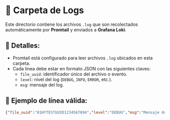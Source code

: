 # 📂 Carpeta de Logs

Este directorio contiene los archivos `.log` que son recolectados automáticamente por **Promtail** y enviados a **Grafana Loki**.

## 📌 Detalles:

- Promtail está configurado para leer archivos `.log` ubicados en esta carpeta.
- Cada línea debe estar en formato JSON con las siguientes claves:
  - `file_uuid`: identificador único del archivo o evento.
  - `level`: nivel del log (`DEBUG`, `INFO`, `ERROR`, etc.).
  - `msg`: mensaje del log.

## 📝 Ejemplo de línea válida:

```json
{"file_uuid":"01HYTESTUUID1234567894","level":"DEBUG","msg":"Mensaje de prueba desde archivo"}
